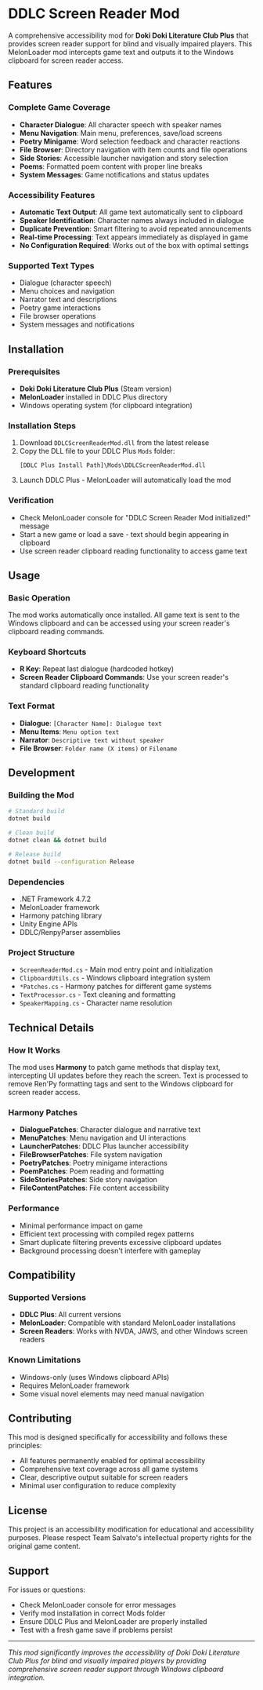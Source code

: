 # DDLC Screen Reader Mod

A comprehensive accessibility mod for **Doki Doki Literature Club Plus** that provides screen reader support for blind and visually impaired players. This MelonLoader mod intercepts game text and outputs it to the Windows clipboard for screen reader access.

## Features

### Complete Game Coverage
- **Character Dialogue**: All character speech with speaker names
- **Menu Navigation**: Main menu, preferences, save/load screens
- **Poetry Minigame**: Word selection feedback and character reactions
- **File Browser**: Directory navigation with item counts and file operations
- **Side Stories**: Accessible launcher navigation and story selection
- **Poems**: Formatted poem content with proper line breaks
- **System Messages**: Game notifications and status updates

### Accessibility Features
- **Automatic Text Output**: All game text automatically sent to clipboard
- **Speaker Identification**: Character names always included in dialogue
- **Duplicate Prevention**: Smart filtering to avoid repeated announcements
- **Real-time Processing**: Text appears immediately as displayed in game
- **No Configuration Required**: Works out of the box with optimal settings

### Supported Text Types
- Dialogue (character speech)
- Menu choices and navigation
- Narrator text and descriptions
- Poetry game interactions
- File browser operations
- System messages and notifications

## Installation

### Prerequisites
- **Doki Doki Literature Club Plus** (Steam version)
- **MelonLoader** installed in DDLC Plus directory
- Windows operating system (for clipboard integration)

### Installation Steps
1. Download `DDLCScreenReaderMod.dll` from the latest release
2. Copy the DLL file to your DDLC Plus `Mods` folder:
   ```
   [DDLC Plus Install Path]\Mods\DDLCScreenReaderMod.dll
   ```
3. Launch DDLC Plus - MelonLoader will automatically load the mod

### Verification
- Check MelonLoader console for "DDLC Screen Reader Mod initialized!" message
- Start a new game or load a save - text should begin appearing in clipboard
- Use screen reader clipboard reading functionality to access game text

## Usage

### Basic Operation
The mod works automatically once installed. All game text is sent to the Windows clipboard and can be accessed using your screen reader's clipboard reading commands.

### Keyboard Shortcuts
- **R Key**: Repeat last dialogue (hardcoded hotkey)
- **Screen Reader Clipboard Commands**: Use your screen reader's standard clipboard reading functionality

### Text Format
- **Dialogue**: `[Character Name]: Dialogue text`
- **Menu Items**: `Menu option text`
- **Narrator**: `Descriptive text without speaker`
- **File Browser**: `Folder name (X items)` or `Filename`

## Development

### Building the Mod
```bash
# Standard build
dotnet build

# Clean build
dotnet clean && dotnet build

# Release build
dotnet build --configuration Release
```

### Dependencies
- .NET Framework 4.7.2
- MelonLoader framework
- Harmony patching library
- Unity Engine APIs
- DDLC/RenpyParser assemblies

### Project Structure
- `ScreenReaderMod.cs` - Main mod entry point and initialization
- `ClipboardUtils.cs` - Windows clipboard integration system
- `*Patches.cs` - Harmony patches for different game systems
- `TextProcessor.cs` - Text cleaning and formatting
- `SpeakerMapping.cs` - Character name resolution

## Technical Details

### How It Works
The mod uses **Harmony** to patch game methods that display text, intercepting UI updates before they reach the screen. Text is processed to remove Ren'Py formatting tags and sent to the Windows clipboard for screen reader access.

### Harmony Patches
- **DialoguePatches**: Character dialogue and narrative text
- **MenuPatches**: Menu navigation and UI interactions
- **LauncherPatches**: DDLC Plus launcher accessibility
- **FileBrowserPatches**: File system navigation
- **PoetryPatches**: Poetry minigame interactions
- **PoemPatches**: Poem reading and formatting
- **SideStoriesPatches**: Side story navigation
- **FileContentPatches**: File content accessibility

### Performance
- Minimal performance impact on game
- Efficient text processing with compiled regex patterns
- Smart duplicate filtering prevents excessive clipboard updates
- Background processing doesn't interfere with gameplay

## Compatibility

### Supported Versions
- **DDLC Plus**: All current versions
- **MelonLoader**: Compatible with standard MelonLoader installations
- **Screen Readers**: Works with NVDA, JAWS, and other Windows screen readers

### Known Limitations
- Windows-only (uses Windows clipboard APIs)
- Requires MelonLoader framework
- Some visual novel elements may need manual navigation

## Contributing

This mod is designed specifically for accessibility and follows these principles:
- All features permanently enabled for optimal accessibility
- Comprehensive text coverage across all game systems
- Clear, descriptive output suitable for screen readers
- Minimal user configuration to reduce complexity

## License

This project is an accessibility modification for educational and accessibility purposes. Please respect Team Salvato's intellectual property rights for the original game content.

## Support

For issues or questions:
- Check MelonLoader console for error messages
- Verify mod installation in correct Mods folder
- Ensure DDLC Plus and MelonLoader are properly installed
- Test with a fresh game save if problems persist

---

*This mod significantly improves the accessibility of Doki Doki Literature Club Plus for blind and visually impaired players by providing comprehensive screen reader support through Windows clipboard integration.*